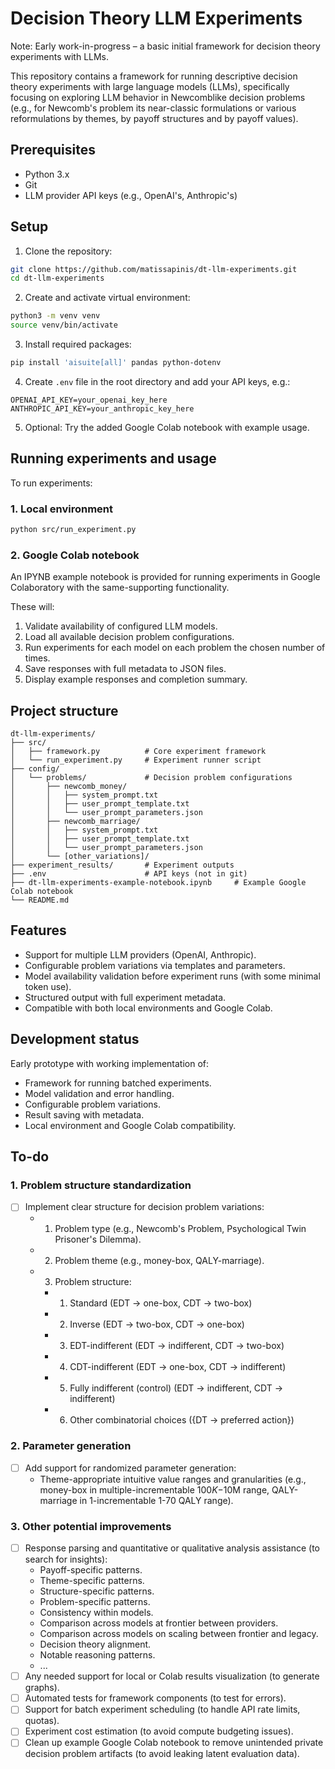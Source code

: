 # Decision Theory LLM Experiments

Note: Early work-in-progress – a basic initial framework for decision theory experiments with LLMs.

This repository contains a framework for running descriptive decision theory experiments with large language models (LLMs), specifically focusing on exploring LLM behavior in Newcomblike decision problems (e.g., for Newcomb's problem its near-classic formulations or various reformulations by themes, by payoff structures and by payoff values).

## Prerequisites

- Python 3.x
- Git
- LLM provider API keys (e.g., OpenAI's, Anthropic's)

## Setup

1. Clone the repository:
```bash
git clone https://github.com/matissapinis/dt-llm-experiments.git
cd dt-llm-experiments
```

2. Create and activate virtual environment:
```bash
python3 -m venv venv
source venv/bin/activate
```

3. Install required packages:
```bash
pip install 'aisuite[all]' pandas python-dotenv
```

4. Create `.env` file in the root directory and add your API keys, e.g.:
```
OPENAI_API_KEY=your_openai_key_here
ANTHROPIC_API_KEY=your_anthropic_key_here
```

5. Optional: Try the added Google Colab notebook with example usage.

## Running experiments and usage

To run experiments:

### 1. Local environment
```bash
python src/run_experiment.py
```

### 2. Google Colab notebook
An IPYNB example notebook is provided for running experiments in Google Colaboratory with the same-supporting functionality.

These will:
1. Validate availability of configured LLM models.
2. Load all available decision problem configurations.
3. Run experiments for each model on each problem the chosen number of times.
4. Save responses with full metadata to JSON files.
5. Display example responses and completion summary.

## Project structure

```
dt-llm-experiments/
├── src/
│   ├── framework.py          # Core experiment framework
│   └── run_experiment.py     # Experiment runner script
├── config/
│   └── problems/             # Decision problem configurations
│       ├── newcomb_money/
│       │   ├── system_prompt.txt
│       │   ├── user_prompt_template.txt
│       │   └── user_prompt_parameters.json
│       ├── newcomb_marriage/
│       │   ├── system_prompt.txt
│       │   ├── user_prompt_template.txt
│       │   └── user_prompt_parameters.json
│       └── [other_variations]/
├── experiment_results/       # Experiment outputs
├── .env                      # API keys (not in git)
├── dt-llm-experiments-example-notebook.ipynb     # Example Google Colab notebook
└── README.md
```

## Features

- Support for multiple LLM providers (OpenAI, Anthropic).
- Configurable problem variations via templates and parameters.
- Model availability validation before experiment runs (with some minimal token use).
- Structured output with full experiment metadata.
- Compatible with both local environments and Google Colab.

## Development status

Early prototype with working implementation of:
- Framework for running batched experiments.
- Model validation and error handling.
- Configurable problem variations.
- Result saving with metadata.
- Local environment and Google Colab compatibility.

## To-do

### 1. Problem structure standardization
- [ ] Implement clear structure for decision problem variations:
  - 1. Problem type (e.g., Newcomb's Problem, Psychological Twin Prisoner's Dilemma).
  - 2. Problem theme (e.g., money-box, QALY-marriage).
  - 3. Problem structure:
    - 1. Standard (EDT → one-box, CDT → two-box)
    - 2. Inverse (EDT → two-box, CDT → one-box)
    - 3. EDT-indifferent (EDT → indifferent, CDT → two-box)
    - 4. CDT-indifferent (EDT → one-box, CDT → indifferent)
    - 5. Fully indifferent (control) (EDT → indifferent, CDT → indifferent)
    - 6. Other combinatorial choices ({DT → preferred action})

### 2. Parameter generation
- [ ] Add support for randomized parameter generation:
  - Theme-appropriate intuitive value ranges and granularities (e.g., money-box in multiple-incrementable $100K-$10M range, QALY-marriage in 1-incrementable 1-70 QALY range).

### 3. Other potential improvements
- [ ] Response parsing and quantitative or qualitative analysis assistance (to search for insights):
  - Payoff-specific patterns.
  - Theme-specific patterns.
  - Structure-specific patterns.
  - Problem-specific patterns.
  - Consistency within models.
  - Comparison across models at frontier between providers.
  - Comparison across models on scaling between frontier and legacy.
  - Decision theory alignment.
  - Notable reasoning patterns.
  - ...
- [ ] Any needed support for local or Colab results visualization (to generate graphs).
- [ ] Automated tests for framework components (to test for errors).
- [ ] Support for batch experiment scheduling (to handle API rate limits, quotas).
- [ ] Experiment cost estimation (to avoid compute budgeting issues).
- [ ] Clean up example Google Colab notebook to remove unintended private decision problem artifacts (to avoid leaking latent evaluation data).
